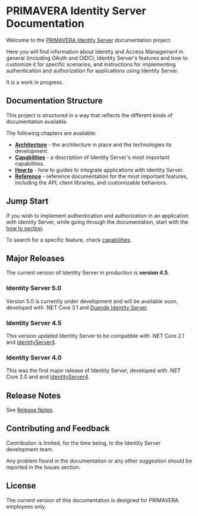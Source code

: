 # PRIMAVERA Identity Server Documentation

Welcome to the [PRIMAVERA Identity Server](https://identity.primaverabss.com) documentation project.

Here you will find information about Identity and Access Management in general (including OAuth and OIDC), Identity Server's features and how to customize it for specific scenarios, and instructions for implementing authentication and authorization for applications using Identity Server.

It is a work in progress.

## Documentation Structure

This project is structured in a way that reflects the different kinds of documentation available.

The following chapters are available:

- [**Architecture**](arc/README.md) - the architecture in place and the technologies its development.
- [**Capabilities**](capabilities/README.md) - a description of Identity Server's most important capabilities.
- [**How to**](howto/README.md) - how to guides to integrate applications with Identity Server.
- [**Reference**](ref/README.md) - reference documentation for the most important features, including the API, client libraries, and customizable behaviors.

## Jump Start

If you wish to implement authentication and authorization in an application with Identity Server, while going through the documentation, start with the [how to section](howto/README.md).

To search for a specific feature, check [capabilities](capabilities/README.md).

## Major Releases

The current version of Identity Server in production is **version 4.5**.

### Identity Server 5.0

Version 5.0 is currently under development and will be available soon, developed with .NET Core 3.1 and [Duende Identity Server](https://duendesoftware.com/products/identityserver).

### Identity Server 4.5

This version updated Identity Server to be compatible with .NET Core 2.1 and [IdentityServer4](https://github.com/IdentityServer/IdentityServer4).

### Identity Server 4.0

This was the first major release of Identity Server, developed with .NET Core 2.0 and and [IdentityServer4](https://github.com/IdentityServer/IdentityServer4).

## Release Notes

See [Release Notes](RELEASE-NOTES.md).

## Contributing and Feedback

Contribution is limited, for the time being, to the Identity Server development team.

Any problem found in the documentation or any other suggestion should be reported in the Issues section.

## License

The current version of this documentation is designed for PRIMAVERA employees only.